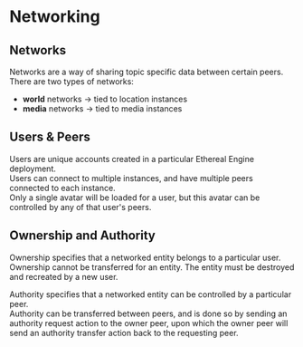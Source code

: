 # Networking

## Networks
Networks are a way of sharing topic specific data between certain peers.  
There are two types of networks:
- **world** networks -> tied to location instances
- **media** networks -> tied to media instances

## Users & Peers
Users are unique accounts created in a particular Ethereal Engine deployment.  
Users can connect to multiple instances, and have multiple peers connected to each instance.  
Only a single avatar will be loaded for a user, but this avatar can be controlled by any of that user's peers.

## Ownership and Authority
Ownership specifies that a networked entity belongs to a particular user.  
Ownership cannot be transferred for an entity. The entity must be destroyed and recreated by a new user. 

Authority specifies that a networked entity can be controlled by a particular peer.  
Authority can be transferred between peers, and is done so by sending an authority request action to the owner peer, upon which the owner peer will send an authority transfer action back to the requesting peer.
